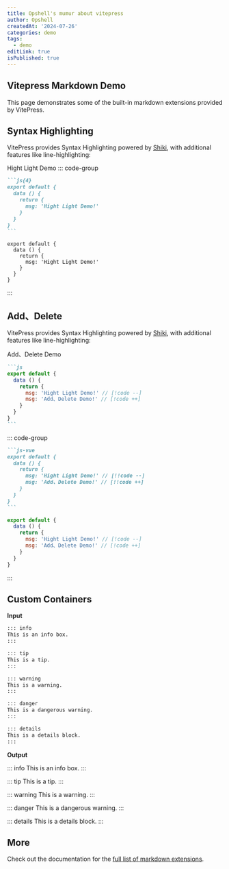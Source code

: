 ```yaml
---
title: Opshell's mumur about vitepress
author: Opshell
createdAt: '2024-07-26'
categories: demo
tags:
  - demo
editLink: true
isPublished: true
---
```

<script setup lang="ts">
  import { useData } from 'vitepress';

</script>

## Vitepress Markdown Demo
This page demonstrates some of the built-in markdown extensions provided by VitePress.

## Syntax Highlighting

VitePress provides Syntax Highlighting powered by [Shiki](https://github.com/shikijs/shiki), with additional features like line-highlighting:

Hight Light Demo
::: code-group
````md [Input]
```js{4}
export default {
  data () {
    return {
      msg: 'Hight Light Demo!'
    }
  }
}
```
````

```js{4} [Output]
export default {
  data () {
    return {
      msg: 'Hight Light Demo!'
    }
  }
}
```
:::

## Add、Delete

VitePress provides Syntax Highlighting powered by [Shiki](https://github.com/shikijs/shiki), with additional features like line-highlighting:

Add、Delete Demo
````md
```js
export default {
  data () {
    return {
      msg: 'Hight Light Demo!' // [!code --]
      msg: 'Add、Delete Demo!' // [!code ++]
    }
  }
}
```
````

::: code-group
````md [Input]
```js-vue
export default {
  data () {
    return {
      msg: 'Hight Light Demo!' // [!!code --]
      msg: 'Add、Delete Demo!' // [!!code ++]
    }
  }
}
```
````

```js [Output]
export default {
  data () {
    return {
      msg: 'Hight Light Demo!' // [!code --]
      msg: 'Add、Delete Demo!' // [!code ++]
    }
  }
}
```
:::

## Custom Containers

**Input**

```md
::: info
This is an info box.
:::

::: tip
This is a tip.
:::

::: warning
This is a warning.
:::

::: danger
This is a dangerous warning.
:::

::: details
This is a details block.
:::
```

**Output**

::: info
This is an info box.
:::

::: tip
This is a tip.
:::

::: warning
This is a warning.
:::

::: danger
This is a dangerous warning.
:::

::: details
This is a details block.
:::

## More

Check out the documentation for the [full list of markdown extensions](https://vitepress.dev/guide/markdown).
